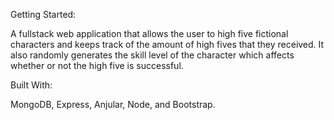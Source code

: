 Getting Started:

A fullstack web application that allows the user to high five fictional characters and keeps track of the amount of high fives that they received. 
It also randomly generates the skill level of the character which affects whether or not the high five is successful.


Built With:

MongoDB, Express, Anjular, Node, and Bootstrap.
